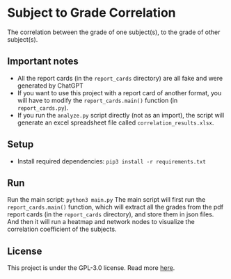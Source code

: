 # Subject to Grade Correlation
The correlation between the grade of one subject(s), to the grade of other subject(s).

## Important notes
- All the report cards (in the `report_cards` directory) are all fake and were generated by ChatGPT
- If you want to use this project with a report card of another format, you will have to modify the `report_cards.main()` function (in `report_cards.py`).
- If you run the `analyze.py` script directly (not as an import), the script will generate an excel spreadsheet file called `correlation_results.xlsx`.

## Setup
- Install required dependencies: `pip3 install -r requirements.txt`

## Run
Run the main script: `python3 main.py`
The main script will first run the `report_cards.main()` function, which will extract all the grades from the pdf report cards (in the `report_cards` directory), and store them in json files.
And then it will run a heatmap and network nodes to visualize the correlation coefficient of the subjects.

## License
This project is under the GPL-3.0 license. Read more [here](LICENSE).
